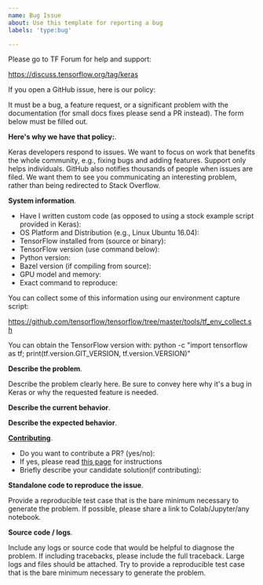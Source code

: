```yaml
---
name: Bug Issue
about: Use this template for reporting a bug
labels: 'type:bug'

---
```


Please go to TF Forum for help and support:

https://discuss.tensorflow.org/tag/keras

If you open a GitHub issue, here is our policy:

It must be a bug, a feature request, or a significant problem with the documentation (for small docs fixes please send a PR instead).
The form below must be filled out.

**Here's why we have that policy:**.

Keras developers respond to issues. We want to focus on work that benefits the whole community, e.g., fixing bugs and adding features. Support only helps individuals. GitHub also notifies thousands of people when issues are filed. We want them to see you communicating an interesting problem, rather than being redirected to Stack Overflow.

**System information**.
- Have I written custom code (as opposed to using a stock example script provided in Keras):
- OS Platform and Distribution (e.g., Linux Ubuntu 16.04):
- TensorFlow installed from (source or binary):
- TensorFlow version (use command below):
- Python version:
- Bazel version (if compiling from source):
- GPU model and memory:
- Exact command to reproduce:

You can collect some of this information using our environment capture script:

https://github.com/tensorflow/tensorflow/tree/master/tools/tf_env_collect.sh

You can obtain the TensorFlow version with:
python -c "import tensorflow as tf; print(tf.version.GIT_VERSION, tf.version.VERSION)"

**Describe the problem**.

Describe the problem clearly here. Be sure to convey here why it's a bug in Keras or why the requested feature is needed.

**Describe the current behavior**.


**Describe the expected behavior**.

**[Contributing](https://github.com/keras-team/keras/blob/master/CONTRIBUTING.md)**.

- Do you want to contribute a PR? (yes/no):
- If yes, please read [this page](https://github.com/keras-team/keras/blob/master/CONTRIBUTING.md) for instructions
- Briefly describe your candidate solution(if contributing):

**Standalone code to reproduce the issue**.

Provide a reproducible test case that is the bare minimum necessary to generate
the problem. If possible, please share a link to Colab/Jupyter/any notebook.


**Source code / logs**.

Include any logs or source code that would be helpful to diagnose the problem. If including tracebacks, please include the full traceback. Large logs and files should be attached. Try to provide a reproducible test case that is the bare minimum necessary to generate the problem.
